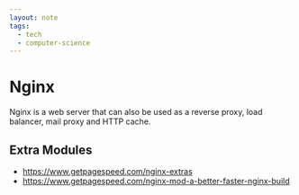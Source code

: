 ```yaml
---
layout: note
tags:
  - tech
  - computer-science
---
```


# Nginx

Nginx is a web server that can also be used as a reverse proxy, load balancer, mail proxy and HTTP cache.

## Extra Modules

- https://www.getpagespeed.com/nginx-extras
- https://www.getpagespeed.com/nginx-mod-a-better-faster-nginx-build
